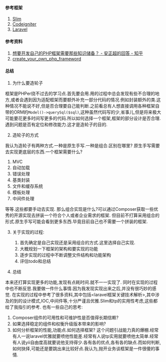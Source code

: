 #### 参考框架
1. [Slim](http://www.slimframework.com/)
2. [Codeigniter](http://codeigniter.org.cn/)
3. [Laravel](https://learnku.com/docs/laravel/5.8)

#### 参考资料
1. [想要开发自己的PHP框架需要那些知识储备？ - 安正超的回答 - 知乎](https://www.zhihu.com/question/26635323/answer/33812516)
2. [create_your_own_php_frameword](https://github.com/CraryPrimitiveMan/create-your-own-php-framework)

#### 总结
1. 为什么要造轮子

框架是PHPer绕不过去的学习点.首先要会用.用的过程中总会发现有些不合理的地方,或者会遇到因为适配框架而要额外补充一部分代码的情况.例如封装额外的类.这种情况不能说不好,但是否合理要自己能判断.之前看总有人想直接调用各种框架自带的ORM的`Model()->querySql($sql)`,这种虽然代码写的少,省事儿,但是将来极大可能要花更多时间写更多的代码.所以如何选择一个框架,框架的部分设计是否合理.遇到问题是否有定位和修改能力.这才是造轮子的目的.

2. 造轮子的方式

我认为造轮子有两种方式.一种是原生手写.一种是组合.区别在哪里?
原生手写需要去实现更底层的东西.一个框架需要什么?

1. MVC
2. 自动加载
3. 错误处理
4. 基类封装
5. 文件和缓存系统
6. 模板处理
7. 中间件处理

等等.这些都要手动去实现.
那么组合实现是什么?可以通过Composer获取一些优秀的开源实现去拼装一个符合个人或者企业需求的框架.
但目前不打算采用组合的形式.原生手写可能会看到更多东西.毕竟目前自己也不需要一个拼装的框架.

3. 关于实现的过程:
    1. 首先确定是自己实现还是采用组合的方式.这里选择自己实现.
    2. 大概规划一下框架的架构和要实现的功能
    3. 逐步实现的过程中不断调整文件结构和功能架构
    4. 评估todo和总结

4. 总结

本来还打算实现更多的功能,发现有点耗时间.就不一一实现了.
同时在实现的过程中也不断反思.我要做一件什么事情.因为我发现实现出来之后,并没有很巧妙的感觉.
在实现的过程中参考了很多资料,其中包括<laravel框架关键技术解析>,其中涉及的到的设计模式,IOC,中间件等,十分严谨且优雅.Slim和tp的实用性考虑,这些都给了我指引的参考.
也有一些自己的思考:

1. Composer组件的可用性和可维护性是否值得长期信赖?
2. 如果选择稳定的组件和权衡升级版本带来的影响?
3. 如何分析框架的性能,功能点.如何选择框架?
    这个问题引战能力真的爆棚.经常有人一说laravel优雅就要喷他性能差.经常有人说tp实用就要喷他太简单.经常有人说yii自由度高就要说他支持得少.各有各的优点,各有各的缺点.而如何判断,如何抉择,可能还是要跳出来比较好点.我认为,抛开业务谈框架是一件很傻的事情.